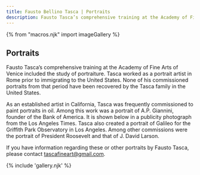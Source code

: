 ```yaml
---
title: Fausto Bellino Tasca | Portraits
description: Fausto Tasca’s comprehensive training at the Academy of Fine Arts of Venice included the study of portraiture.
---
```

{% from "macros.njk" import imageGallery %}

## Portraits

Fausto Tasca’s comprehensive training at the Academy of Fine Arts of Venice included the study of portraiture. Tasca worked as a portrait artist in Rome prior to immigrating to the United States. None of his commissioned portraits from that period have been recovered by the Tasca family in the United States.

As an established artist in California, Tasca was frequently commissioned to paint portraits in oil. Among this work was a portrait of A.P. Giannini, founder of the Bank of America. It is shown below in a publicity photograph from the Los Angeles Times. Tasca also created a portrait of Galileo for the Griffith Park Observatory in Los Angeles. Among other commissions were the portrait of President Roosevelt and that of J. David Larson.

If you have information regarding these or other portraits by Fausto Tasca, please contact [tascafineart@gmail.com](mailto:tascafineart@gmail.com).

{% include 'gallery.njk' %}
